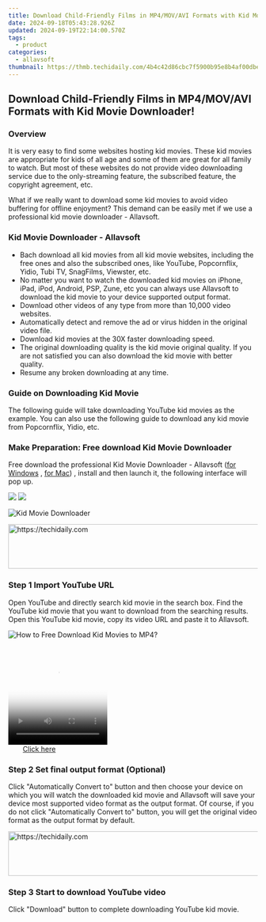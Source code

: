 ```yaml
---
title: Download Child-Friendly Films in MP4/MOV/AVI Formats with Kid Movie Downloader!
date: 2024-09-18T05:43:28.926Z
updated: 2024-09-19T22:14:00.570Z
tags:
  - product
categories:
  - allavsoft
thumbnail: https://thmb.techidaily.com/4b4c42d86cbc7f5900b95e8b4af00dbe97e236701df75d0c16e39e29a2174a46.jpg
---
```


## Download Child-Friendly Films in MP4/MOV/AVI Formats with Kid Movie Downloader!

### Overview

It is very easy to find some websites hosting kid movies. These kid movies are appropriate for kids of all age and some of them are great for all family to watch. But most of these websites do not provide video downloading service due to the only-streaming feature, the subscribed feature, the copyright agreement, etc.

What if we really want to download some kid movies to avoid video buffering for offline enjoyment? This demand can be easily met if we use a professional kid movie downloader - Allavsoft.

### Kid Movie Downloader - Allavsoft

* Bach download all kid movies from all kid movie websites, including the free ones and also the subscribed ones, like YouTube, Popcornflix, Yidio, Tubi TV, SnagFilms, Viewster, etc.
* No matter you want to watch the downloaded kid movies on iPhone, iPad, iPod, Android, PSP, Zune, etc you can always use Allavsoft to download the kid movie to your device supported output format.
* Download other videos of any type from more than 10,000 video websites.
* Automatically detect and remove the ad or virus hidden in the original video file.
* Download kid movies at the 30X faster downloading speed.
* The original downloading quality is the kid movie original quality. If you are not satisfied you can also download the kid movie with better quality.
* Resume any broken downloading at any time.

### Guide on Downloading Kid Movie

The following guide will take downloading YouTube kid movies as the example. You can also use the following guide to download any kid movie from Popcornflix, Yidio, etc.

### Make Preparation: Free download Kid Movie Downloader

Free download the professional Kid Movie Downloader - Allavsoft ([for Windows](https://tools.techidaily.com/allavsoft/products/) , [for Mac](https://tools.techidaily.com/allavsoft/products/)) , install and then launch it, the following interface will pop up.

[![](https://www.allavsoft.com/how-to/../images/how-to/free-download-win.jpg)](https://tools.techidaily.com/allavsoft/products/) [![](https://www.allavsoft.com/how-to/../images/how-to/free-download-mac.jpg)](https://tools.techidaily.com/allavsoft/products/)

![Kid Movie Downloader](https://www.allavsoft.com/how-to/../images/allavsoft/screen-shot-600.jpg)

<!-- affiliate ads begin -->
<a href="https://imp.i357552.net/c/5597632/994842/11832" target="_top" id="994842">
  <img src="//a.impactradius-go.com/display-ad/11832-994842" border="0" alt="https://techidaily.com" width="728" height="90"/>
</a>
<img height="0" width="0" src="https://imp.i357552.net/i/5597632/994842/11832" style="position:absolute;visibility:hidden;" border="0" />
<!-- affiliate ads end -->

### Step 1 Import YouTube URL

Open YouTube and directly search kid movie in the search box. Find the YouTube kid movie that you want to download from the searching results. Open this YouTube kid movie, copy its video URL and paste it to Allavsoft.

![How to Free Download Kid Movies to MP4?](https://www.allavsoft.com/how-to/../images/how-to/download-rtmp-video/download-rtmp-video.jpg)

<!-- affiliate ads begin -->
<span id="1374820">
					<video width="200" height="200" style="cursor:pointer"
           poster="//a.impactradius-go.com/display-clicktoplayimage/1374820.png"
           onclick="if(!this.playClicked){this.play();this.setAttribute('controls',true);this.playClicked=true;}">
	   <source src="//a.impactradius-go.com/display-ad/15852-1374820">
	   <img src="//a.impactradius-go.com/display-clicktoplayimage/1374820.png" style="border: none; height: 100%; width: 100%; object-fit: contain">
	</video>
	<div style="width:125px;text-align:center"><a href="javascript:window.open(decodeURIComponent('https%3A%2F%2Fthefitville.pxf.io%2Fc%2F5597632%2F1374820%2F15852'), '_blank');void(0);">Click here</a></div>
</span>
<img height="0" width="0" src="https://imp.pxf.io/i/5597632/1374820/15852" style="position:absolute;visibility:hidden;" border="0" />
<!-- affiliate ads end -->

### Step 2 Set final output format (Optional)

Click "Automatically Convert to" button and then choose your device on which you will watch the downloaded kid movie and Allavsoft will save your device most supported video format as the output format. Of course, if you do not click "Automatically Convert to" button, you will get the original video format as the output format by default.

<!-- affiliate ads begin -->
<a href="https://appsumo.8odi.net/c/5597632/2123740/7443" target="_top" id="2123740">
  <img src="//a.impactradius-go.com/display-ad/7443-2123740" border="0" alt="https://techidaily.com" width="728" height="90"/>
</a>
<img height="0" width="0" src="https://appsumo.8odi.net/i/5597632/2123740/7443" style="position:absolute;visibility:hidden;" border="0" />
<!-- affiliate ads end -->

### Step 3 Start to download YouTube video

Click "Download" button to complete downloading YouTube kid movie.

<ins class="adsbygoogle"
     style="display:block"
     data-ad-format="autorelaxed"
     data-ad-client="ca-pub-7571918770474297"
     data-ad-slot="1223367746"></ins>

<ins class="adsbygoogle"
     style="display:block"
     data-ad-client="ca-pub-7571918770474297"
     data-ad-slot="8358498916"
     data-ad-format="auto"
     data-full-width-responsive="true"></ins>

